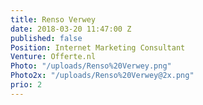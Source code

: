 ```yaml
---
title: Renso Verwey
date: 2018-03-20 11:47:00 Z
published: false
Position: Internet Marketing Consultant
Venture: Offerte.nl
Photo: "/uploads/Renso%20Verwey.png"
Photo2x: "/uploads/Renso%20Verwey@2x.png"
prio: 2
---
```


